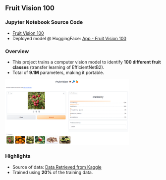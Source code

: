 ## Fruit Vision 100

### Jupyter Notebook Source Code

- [Fruit Vision 100](https://github.com/andrewtclin/fruit_vision_model/blob/master/fruit_vision_100.ipynb)
- Deployed model @ HuggingFace: [App - Fruit Vision 100](https://huggingface.co/spaces/tclin/fruit_vision_100)

### Overview

- This project trains a computer vision model to identify **100 different fruit classes** (transfer learning of EfficientNetB2).
- Total of **9.1M** parameters, making it portable.

<img src="image/app_snapshot.png" alt="Alt Text" width="400" height="auto">

### Highlights

- Source of data: [Data Retrieved from Kaggle](https://www.kaggle.com/datasets/marquis03/fruits-100)
- Trained using **20%** of the training data.
